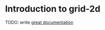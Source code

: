 # Introduction to grid-2d

TODO: write [great documentation](http://jacobian.org/writing/what-to-write/)
